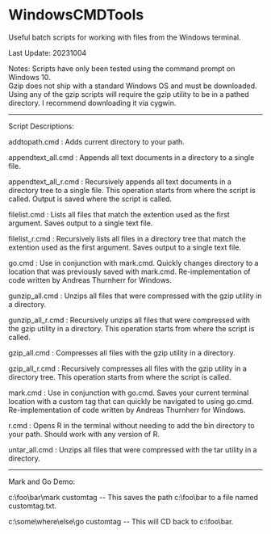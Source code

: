 # WindowsCMDTools
Useful batch scripts for working with files from the Windows terminal. 

Last Update: 20231004

Notes:  Scripts have only been tested using the command prompt on Windows 10.  
        Gzip does not ship with a standard Windows OS and must be downloaded. Using any of the gzip scripts will require the gzip utility to be in a pathed directory. I recommend downloading it via cygwin.

---------------------------------------------------------------------------------------------------------
Script Descriptions:

addtopath.cmd                : Adds current directory to your path.

appendtext_all.cmd           : Appends all text documents in a directory to a single file.

appendtext_all_r.cmd         : Recursively appends all text documents in a directory tree to a single file. This operation starts from where the script is called. Output is saved where the script is called.

filelist.cmd                 : Lists all files that match the extention used as the first argument. Saves output to a single text file.

filelist_r.cmd               : Recursively lists all files in a directory tree that match the extention used as the first argument. Saves output to a single text file.

go.cmd                       : Use in conjunction with mark.cmd. Quickly changes directory to a location that was previously saved with mark.cmd. Re-implementation of code written by Andreas Thurnherr for Windows.

gunzip_all.cmd               : Unzips all files that were compressed with the gzip utility in a directory.

gunzip_all_r.cmd             : Recursively unzips all files that were compressed with the gzip utility in a directory. This operation starts from where the script is called.

gzip_all.cmd                 : Compresses all files with the gzip utility in a directory.

gzip_all_r.cmd               : Recursively compresses all files with the gzip utility in a directory tree. This operation starts from where the script is called.

mark.cmd                     : Use in conjunction with go.cmd. Saves your current terminal location with a custom tag that can quickly be navigated to using go.cmd.  Re-implementation of code written by Andreas Thurnherr for Windows.

r.cmd                        : Opens R in the terminal without needing to add the bin directory to your path. Should work with any version of R.

untar_all.cmd                : Unzips all files that were compressed with the tar utility in a directory.

---------------------------------------------------------------------------------------------------------
Mark and Go Demo:

c:\foo\bar\mark customtag          -- This saves the path c:\foo\bar to a file named customtag.txt.

c:\some\where\else\go customtag    -- This will CD back to c:\foo\bar. 



